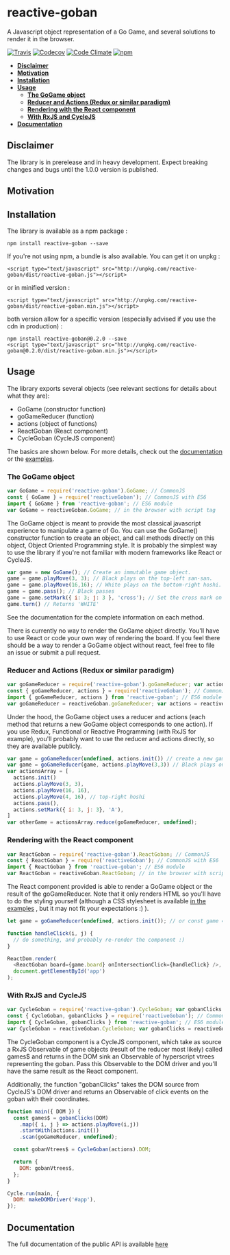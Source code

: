 # reactive-goban

A Javascript object representation of a Go Game, and several solutions to render it in the browser.

[![Travis](https://img.shields.io/travis/BenoitAverty/reactive-goban/master.svg)](https://travis-ci.org/BenoitAverty/reactive-goban)
[![Codecov](https://img.shields.io/codecov/c/github/BenoitAverty/reactive-goban.svg)]()
[![Code Climate](https://img.shields.io/codeclimate/github/BenoitAverty/reactive-goban.svg)](https://codeclimate.com/github/BenoitAverty/reactive-goban)
[![npm](https://img.shields.io/npm/v/reactive-goban.svg)](https://npmjs.com/package/reactive-goban)

 - [**Disclaimer**](#disclaimer)
 - [**Motivation**](#motivation)
 - [**Installation**](#installation)
 - [**Usage**](#usage)
   - [**The GoGame object**](#the-gogame-object)
   - [**Reducer and Actions (Redux or similar paradigm)**](#reducer-and-actions-redux-or-similar-paradigm)
   - [**Rendering with the React component**](#rendering-with-the-react-component)
   - [**With RxJS and CycleJS**](#with-rxjs-and-cyclejs)
 - [**Documentation**](#documentation)


## Disclaimer

The library is in prerelease and in heavy development. Expect breaking changes and bugs until the 1.0.0 version is published.

## Motivation

## Installation

The library is available as a npm package :

    npm install reactive-goban --save

If you're not using npm, a bundle is also available. You can get it on unpkg :

    <script type="text/javascript" src="http://unpkg.com/reactive-goban/dist/reactive-goban.js"></script>

or in minified version :

    <script type="text/javascript" src="http://unpkg.com/reactive-goban/dist/reactive-goban.min.js"></script>

both version allow for a specific version (especially advised if you use the cdn in production) :

    npm install reactive-goban@0.2.0 --save
    <script type="text/javascript" src="http://unpkg.com/reactive-goban@0.2.0/dist/reactive-goban.min.js"></script>

## Usage

The library exports several objects (see relevant sections for details about what they are):
 - GoGame (constructor function)
 - goGameReducer (function)
 - actions (object of functions)
 - ReactGoban (React component)
 - CycleGoban (CycleJS component)

The basics are shown below. For more details, check out the [documentation](https://github.com/BenoitAverty/reactive-goban/blob/master/DOCUMENTATION.md) or the [examples](https://github.com/BenoitAverty/reactive-goban/blob/master/examples).

### The GoGame object
```javascript
var GoGame = require('reactive-goban').GoGame; // CommonJS
const { GoGame } = require('reactiveGoban'); // CommonJS with ES6
import { GoGame } from 'reactive-goban'; // ES6 module
var GoGame = reactiveGoban.GoGame; // in the browser with script tag
```

The GoGame object is meant to provide the most classical javascript experience to manipulate a game of Go. You can use the GoGame() constructor function to create an object, and call methods directly on this object, Object Oriented Programming style. It is probably the simplest way to use the library if you're not familiar with modern frameworks like React or CycleJS.

```javascript
var game = new GoGame(); // Create an immutable game object.
game = game.playMove(3, 3); // Black plays on the top-left san-san.
game = game.playMove(16,16); // White plays on the bottom-right hoshi.
game = game.pass(); // Black passes
game = game.setMark({ i: 3; j: 3 }, 'cross'); // Set the cross mark on the top-left san-san.
game.turn() // Returns 'WHITE'
```

See the documentation for the complete information on each method.

There is currently no way to render the GoGame object directly. You'll have to use React or code your own way of rendering the board. If you feel there should be a way to render a GoGame object without react, feel free to file an issue or submit a pull request.

### Reducer and Actions (Redux or similar paradigm)
```javascript
var goGameReducer = require('reactive-goban').goGameReducer; var actions = require('reactive-goban').actions; // CommonJS
const { goGameReducer, actions } = require('reactiveGoban'); // CommonJS with ES6
import { goGameReducer, actions } from 'reactive-goban'; // ES6 module
var goGameReducer = reactiveGoban.goGameReducer; var actions = reactiveGoban.actions; // in the browser with script tag
```
Under the hood, the GoGame object uses a reducer and actions (each method that returns a new GoGame object corresponds to one action). If you use Redux, Functional or Reactive Programming (with RxJS for example), you'll probably want to use the reducer and actions directly, so they are available publicly.

```javascript
var game = goGameReducer(undefined, actions.init()) // create a new game
var game = goGameReducer(game, actions.playMove(3,3)) // Black plays on the top-left san-san
var actionsArray = [
  actions.init()
  actions.playMove(3, 3),
  actions.playMove(16, 16),
  actions.playMove(4, 16), // top-right hoshi
  actions.pass(),
  actions.setMark({ i: 3, j: 3}, 'A'),
]
var otherGame = actionsArray.reduce(goGameReducer, undefined);
```

### Rendering with the React component
```javascript
var ReactGoban = require('reactive-goban').ReactGoban; // CommonJS
const { ReactGoban } = require('reactiveGoban'); // CommonJS with ES6
import { ReactGoban } from 'reactive-goban'; // ES6 module
var ReactGoban = reactiveGoban.ReactGoban; // in the browser with script tag
```

The React component provided is able to render a GoGame object or the result of the goGameReducer. Note that it only renders HTML so you'll have to do the styling yourself (although a CSS stylesheet is available [in the examples](https://github.com/BenoitAverty/reactive-goban/blob/master/examples/react-goban-example.css) , but it may not fit your expectations :) ).

```javascript
let game = goGameReducer(undefined, actions.init()); // or const game = new GoGame();

function handleClick(i, j) {
  // do something, and probably re-render the component :)
}

ReactDom.render(
  <ReactGoban board={game.board} onIntersectionClick={handleClick} />,
  document.getElementById('app')
);
```

### With RxJS and CycleJS
```javascript
var CycleGoban = require('reactive-goban').CycleGoban; var gobanClicks = require('reactive-goban').gobanClicks; // CommonJS
const { CycleGoban, gobanClicks } = require('reactiveGoban'); // CommonJS with ES6
import { CycleGoban, gobanClicks } from 'reactive-goban'; // ES6 module
var CycleGoban = reactiveGoban.CycleGoban; var gobanClicks = reactiveGoban.gobanClicks; // in the browser with script tag
```

The CycleGoban component is a CycleJS component, which take as source a RxJS Observable of game objects (result of the reducer most likely) called games$ and returns in the DOM sink an Observable of hyperscript vtrees representing the goban. Pass this Observable to the DOM driver and you'll have the same result as the React component.

Additionally, the function "gobanClicks" takes the DOM source from CycleJS's DOM driver and returns an Observable of click events on the goban with their coordinates.

```javascript
function main({ DOM }) {
  const games$ = gobanClicks(DOM)
    .map({ i, j } => actions.playMove(i,j))
    .startWith(actions.init())
    .scan(goGameReducer, undefined);

  const gobanVtrees$ = CycleGoban(actions).DOM;

  return {
    DOM: gobanVtrees$,
  };
}

Cycle.run(main, {
  DOM: makeDOMDriver('#app'),
});
```

## Documentation

The full documentation of the public API is available [here](https://github.com/BenoitAverty/reactive-goban/blob/master/DOCUMENTATION.md)
